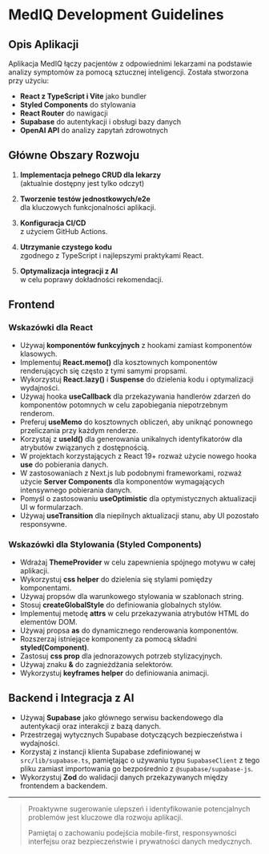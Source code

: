 # MedIQ Development Guidelines

## Opis Aplikacji

Aplikacja MedIQ łączy pacjentów z odpowiednimi lekarzami na podstawie analizy symptomów za pomocą sztucznej inteligencji. Została stworzona przy użyciu:

- **React z TypeScript i Vite** jako bundler
- **Styled Components** do stylowania
- **React Router** do nawigacji
- **Supabase** do autentykacji i obsługi bazy danych
- **OpenAI API** do analizy zapytań zdrowotnych

## Główne Obszary Rozwoju

1. **Implementacja pełnego CRUD dla lekarzy**  
   (aktualnie dostępny jest tylko odczyt)

2. **Tworzenie testów jednostkowych/e2e**  
   dla kluczowych funkcjonalności aplikacji.

3. **Konfiguracja CI/CD**  
   z użyciem GitHub Actions.

4. **Utrzymanie czystego kodu**  
   zgodnego z TypeScript i najlepszymi praktykami React.

5. **Optymalizacja integracji z AI**  
   w celu poprawy dokładności rekomendacji.

## Frontend

### Wskazówki dla React

- Używaj **komponentów funkcyjnych** z hookami zamiast komponentów klasowych.
- Implementuj **React.memo()** dla kosztownych komponentów renderujących się często z tymi samymi propsami.
- Wykorzystuj **React.lazy()** i **Suspense** do dzielenia kodu i optymalizacji wydajności.
- Używaj hooka **useCallback** dla przekazywania handlerów zdarzeń do komponentów potomnych w celu zapobiegania niepotrzebnym renderom.
- Preferuj **useMemo** do kosztownych obliczeń, aby uniknąć ponownego przeliczania przy każdym renderze.
- Korzystaj z **useId()** dla generowania unikalnych identyfikatorów dla atrybutów związanych z dostępnością.
- W projektach korzystających z React 19+ rozważ użycie nowego hooka **use** do pobierania danych.
- W zastosowaniach z Next.js lub podobnymi frameworkami, rozważ użycie **Server Components** dla komponentów wymagających intensywnego pobierania danych.
- Pomyśl o zastosowaniu **useOptimistic** dla optymistycznych aktualizacji UI w formularzach.
- Używaj **useTransition** dla niepilnych aktualizacji stanu, aby UI pozostało responsywne.

### Wskazówki dla Stylowania (Styled Components)

- Wdrażaj **ThemeProvider** w celu zapewnienia spójnego motywu w całej aplikacji.
- Wykorzystuj **css helper** do dzielenia się stylami pomiędzy komponentami.
- Używaj propsów dla warunkowego stylowania w szablonach string.
- Stosuj **createGlobalStyle** do definiowania globalnych stylów.
- Implementuj metodę **attrs** w celu przekazywania atrybutów HTML do elementów DOM.
- Używaj propsa **as** do dynamicznego renderowania komponentów.
- Rozszerzaj istniejące komponenty za pomocą składni **styled(Component)**.
- Zastosuj **css prop** dla jednorazowych potrzeb stylizacyjnych.
- Używaj znaku **&** do zagnieżdżania selektorów.
- Wykorzystuj **keyframes helper** do definiowania animacji.

## Backend i Integracja z AI

- Używaj **Supabase** jako głównego serwisu backendowego dla autentykacji oraz interakcji z bazą danych.
- Przestrzegaj wytycznych Supabase dotyczących bezpieczeństwa i wydajności.
- Korzystaj z instancji klienta Supabase zdefiniowanej w `src/lib/supabase.ts`, pamiętając o używaniu typu `SupabaseClient` z tego pliku zamiast importowania go bezpośrednio z `@supabase/supabase-js`.
- Wykorzystuj **Zod** do walidacji danych przekazywanych między frontendem a backendem.

---

> Proaktywne sugerowanie ulepszeń i identyfikowanie potencjalnych problemów jest kluczowe dla rozwoju aplikacji.
>
> Pamiętaj o zachowaniu podejścia mobile-first, responsywności interfejsu oraz bezpieczeństwie i prywatności danych medycznych.
